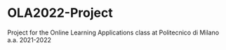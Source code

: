 # OLA2022-Project
Project for the Online Learning Applications class at Politecnico di Milano a.a. 2021-2022
